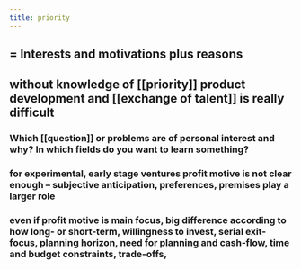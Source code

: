```yaml
---
title: priority
---
```


## = Interests and motivations plus reasons

## without knowledge of [[priority]] product development and [[exchange of talent]] is really difficult
### Which [[question]] or problems are of personal interest and why? In which fields do you want to learn something?

### for experimental, early stage ventures profit motive is not clear enough – subjective anticipation, preferences, premises play a larger role

### even if profit motive is main focus, big difference according to how long- or short-term, willingness to invest, serial exit-focus, planning horizon, need for planning and cash-flow, time and budget constraints, trade-offs, 
